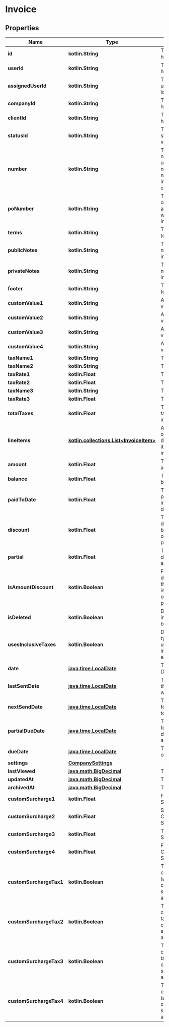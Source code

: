 
# Invoice

## Properties
Name | Type | Description | Notes
------------ | ------------- | ------------- | -------------
**id** | **kotlin.String** | The invoice hashed id |  [optional]
**userId** | **kotlin.String** | The user hashed id |  [optional]
**assignedUserId** | **kotlin.String** | The assigned user hashed id |  [optional]
**companyId** | **kotlin.String** | The company hashed id |  [optional]
**clientId** | **kotlin.String** | The client hashed id |  [optional]
**statusId** | **kotlin.String** | The invoice status variable |  [optional]
**number** | **kotlin.String** | The invoice number - is a unique alpha numeric number per invoice per company |  [optional]
**poNumber** | **kotlin.String** | The purchase order associated with this invoice |  [optional]
**terms** | **kotlin.String** | The invoice terms |  [optional]
**publicNotes** | **kotlin.String** | The public notes of the invoice |  [optional]
**privateNotes** | **kotlin.String** | The private notes of the invoice |  [optional]
**footer** | **kotlin.String** | The invoice footer notes |  [optional]
**customValue1** | **kotlin.String** | A custom field value |  [optional]
**customValue2** | **kotlin.String** | A custom field value |  [optional]
**customValue3** | **kotlin.String** | A custom field value |  [optional]
**customValue4** | **kotlin.String** | A custom field value |  [optional]
**taxName1** | **kotlin.String** | The tax name |  [optional]
**taxName2** | **kotlin.String** | The tax name |  [optional]
**taxRate1** | **kotlin.Float** | The tax rate |  [optional]
**taxRate2** | **kotlin.Float** | The tax rate |  [optional]
**taxName3** | **kotlin.String** | The tax name |  [optional]
**taxRate3** | **kotlin.Float** | The tax rate |  [optional]
**totalTaxes** | **kotlin.Float** | The total taxes for the invoice |  [optional]
**lineItems** | [**kotlin.collections.List&lt;InvoiceItem&gt;**](InvoiceItem.md) | An array of objects which define the line items of the invoice |  [optional]
**amount** | **kotlin.Float** | The invoice amount |  [optional]
**balance** | **kotlin.Float** | The invoice balance |  [optional]
**paidToDate** | **kotlin.Float** | The amount paid on the invoice to date |  [optional]
**discount** | **kotlin.Float** | The invoice discount, can be an amount or a percentage |  [optional]
**partial** | **kotlin.Float** | The deposit/partial amount |  [optional]
**isAmountDiscount** | **kotlin.Boolean** | Flag determining if the discount is an amount or a percentage |  [optional]
**isDeleted** | **kotlin.Boolean** | Defines if the invoice has been deleted |  [optional]
**usesInclusiveTaxes** | **kotlin.Boolean** | Defines the type of taxes used as either inclusive or exclusive |  [optional]
**date** | [**java.time.LocalDate**](java.time.LocalDate.md) | The Invoice Date |  [optional]
**lastSentDate** | [**java.time.LocalDate**](java.time.LocalDate.md) | The last date the invoice was sent out |  [optional]
**nextSendDate** | [**java.time.LocalDate**](java.time.LocalDate.md) | The Next date for a reminder to be sent |  [optional]
**partialDueDate** | [**java.time.LocalDate**](java.time.LocalDate.md) | The due date for the deposit/partial amount |  [optional]
**dueDate** | [**java.time.LocalDate**](java.time.LocalDate.md) | The due date of the invoice |  [optional]
**settings** | [**CompanySettings**](CompanySettings.md) |  |  [optional]
**lastViewed** | [**java.math.BigDecimal**](java.math.BigDecimal.md) | Timestamp |  [optional]
**updatedAt** | [**java.math.BigDecimal**](java.math.BigDecimal.md) | Timestamp |  [optional]
**archivedAt** | [**java.math.BigDecimal**](java.math.BigDecimal.md) | Timestamp |  [optional]
**customSurcharge1** | **kotlin.Float** | First Custom Surcharge |  [optional]
**customSurcharge2** | **kotlin.Float** | Second Custom Surcharge |  [optional]
**customSurcharge3** | **kotlin.Float** | Third Custom Surcharge |  [optional]
**customSurcharge4** | **kotlin.Float** | Fourth Custom Surcharge |  [optional]
**customSurchargeTax1** | **kotlin.Boolean** | Toggles charging taxes on custom surcharge amounts |  [optional]
**customSurchargeTax2** | **kotlin.Boolean** | Toggles charging taxes on custom surcharge amounts |  [optional]
**customSurchargeTax3** | **kotlin.Boolean** | Toggles charging taxes on custom surcharge amounts |  [optional]
**customSurchargeTax4** | **kotlin.Boolean** | Toggles charging taxes on custom surcharge amounts |  [optional]




